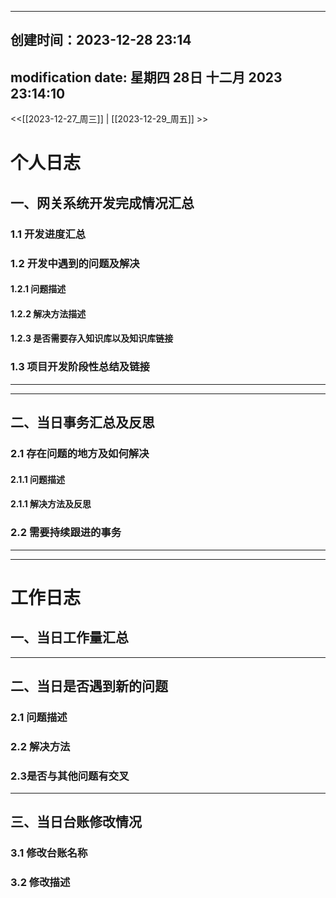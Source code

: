 
--- 
## 创建时间：2023-12-28 23:14
modification date: 星期四 28日 十二月 2023 23:14:10
--- 

<<[[2023-12-27_周三]] | [[2023-12-29_周五]] >>

# 个人日志
## 一、网关系统开发完成情况汇总
### 1.1 开发进度汇总

### 1.2 开发中遇到的问题及解决
#### 1.2.1 问题描述

#### 1.2.2 解决方法描述

#### 1.2.3 是否需要存入知识库以及知识库链接





### 1.3 项目开发阶段性总结及链接

--- 

--- 
## 二、当日事务汇总及反思
### 2.1 存在问题的地方及如何解决
#### 2.1.1 问题描述
#### 2.1.1 解决方法及反思

### 2.2 需要持续跟进的事务


--- 

--- 
# 工作日志
## 一、当日工作量汇总
--- 
## 二、当日是否遇到新的问题
### 2.1 问题描述



### 2.2 解决方法


### 2.3是否与其他问题有交叉

---
##  三、当日台账修改情况
### 3.1 修改台账名称

### 3.2 修改描述
